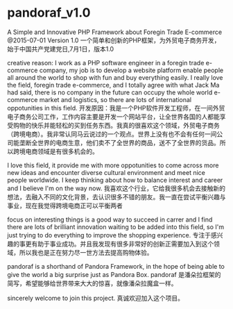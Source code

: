 # pandoraf_v1.0
A Simple and Innovative PHP Framework about Foregin Trade E-commerce @2015-07-01 Version 1.0 
一个简单和创新的PHP框架，为外贸电子商务开发， 始于中国共产党建党日,7月1日，版本1.0

creative reason: I work as a PHP software engineer in a foregin trade e-commerce company, my job is to develop a website platform enable people all around the world to shop with fun and  buy everything easily. I really love the field, foregin trade e-commerce, and I totally agree with what Jack Ma had said, there is no company in the future can occupy the whole world e-commerce market and logistics, so there are lots of international oppotunities in this field. 开发原因：我是一个PHP软件开发工程师，在一间外贸电子商务公司工作，工作内容主要是开发一个网站平台，让全世界各国的人都能享受购物的快乐并能轻松的买到任务东西。我真的很喜欢这个领域，外贸电子商务（跨境电商）。我非常认同马云说过的一个观点。世界上没有也不会有任何一间公司能垄断全世界的电商生意，他们卖不了全世界的商品，送不了全世界的货品。所以跨境电商领域是有很多机会的。

I love this field, it provide me with more oppotunities to come across more new ideas and encounter diverse cultural environment and meet nice people worldwide. I keep thinking about how to balance interest and career and I believe I'm on the way now. 
我喜欢这个行业，它给我很多机会去接触新的想法，去融入不同的文化背景，去认识很多不错的朋友。我一直在尝试平衡兴趣与事业，现在我觉得跨境电商正可以平衡两者

focus on interesting things is a good way to succeed in carrer and I find there are lots of brilliant innovation waiting to be added into this field, so I'm just trying to do everything to improve the shopping experience. 
专注于感兴趣的事更有助于事业成功。并且我发现有很多非常好的创新正需要加入到这个领域，所以我也是正在努力尽一世方法去提高购物体验。
 
pandoraf is a shorthand of Pandora Framework, in the hope of being able to give the world a big surprise just as Pandora Box. 
pandoraf 是潘朵拉框架的简写，希望能够给世界带来大大的惊喜，就像潘朵拉魔盒一样。

sincerely welcome to join this project. 
真诚欢迎加入这个项目。








